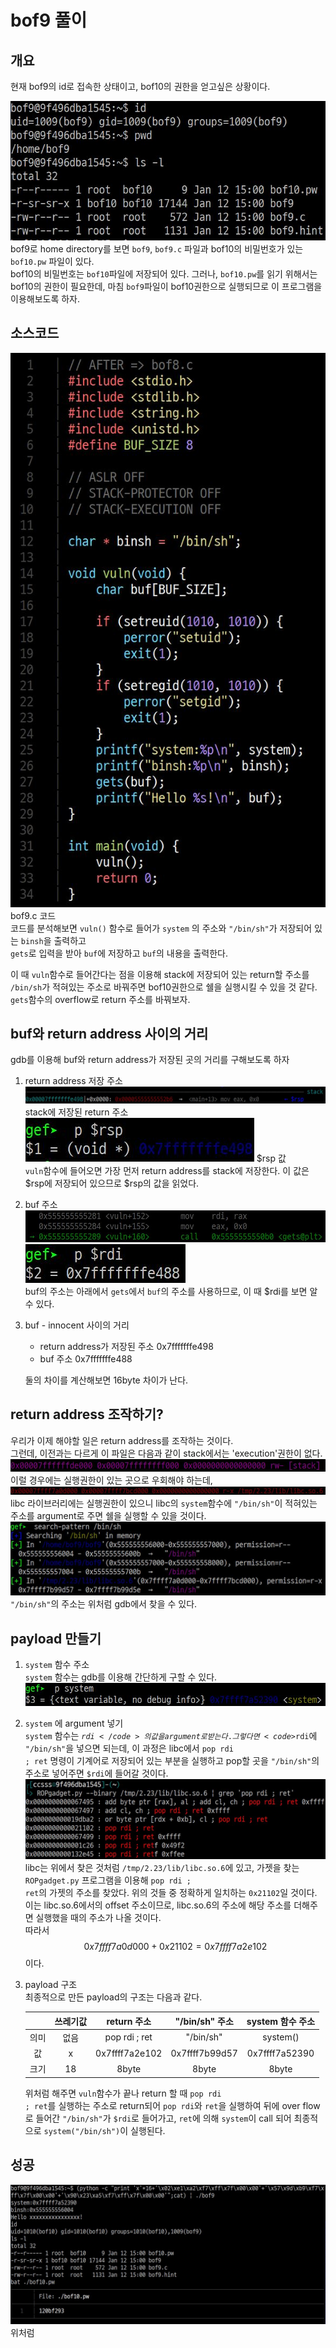 # bof9 풀이

## 개요

현재 bof9의 id로 접속한 상태이고, bof10의 권한을 얻고싶은 상황이다.

![permission](image/01permission.JPG)  
bof9로 home directory를 보면 <code>bof9</code>, <code>bof9.c</code> 파일과 bof10의 비밀번호가 있는 <code>bof10.pw</code> 파일이 있다.  
bof10의 비밀번호는 <code>bof10</code>파일에 저장되어 있다. 그러나, <code>bof10.pw</code>를 읽기 위해서는 bof10의 권한이 필요한데, 마침 <code>bof9</code>파일이 bof10권한으로 실행되므로 이 프로그램을 이용해보도록 하자.

## 소스코드
![sourceCode](image/02sourceCode.JPG) bof9.c 코드  
코드를 분석해보면 <code>vuln()</code> 함수로 들어가 <code>system</code> 의 주소와 <code>"/bin/sh"</code>가 저장되어 있는 <code>binsh</code>을 출력하고  
<code>gets</code>로 입력을 받아 <code>buf</code>에 저장하고 <code>buf</code>의 내용을 출력한다.  

이 때 <code>vuln</code>함수로 들어간다는 점을 이용해 stack에 저장되어 있는 return할 주소를 <code>/bin/sh</code>가 적혀있는 주소로 바꿔주면 bof10권한으로 쉘을 실행시킬 수 있을 것 같다. <code>gets</code>함수의 overflow로 return 주소를 바꿔보자.

## buf와 return address 사이의 거리  
gdb를 이용해 buf와 return address가 저장된 곳의 거리를 구해보도록 하자  

1. return address 저장 주소  
![return address](image/03stack.JPG) stack에 저장된 return 주소  
![rsp](image/04rsp.JPG) $rsp 값  
<code>vuln</code>함수에 들어오면 가장 먼저 return address를 stack에 저장한다. 이 값은 $rsp에 저장되어 있으므로 $rsp의 값을 읽었다.

2. buf 주소  
![strcpy](image/05gets.JPG)  
![buf address](image/06rdi.JPG)  
buf의 주소는 아래에서 <code>gets</code>에서 <code>buf</code>의 주소를 사용하므로, 이 때 $rdi를 보면 알 수 있다.  

3. buf - innocent 사이의 거리  
    - return address가 저장된 주소 0x7fffffffe498  
    - buf 주소 0x7fffffffe488  

    둘의 차이를 계산해보면 16byte 차이가 난다.  

## return address 조작하기?  
우리가 이제 해야할 일은 return address를 조작하는 것이다.  
그런데, 이전과는 다르게 이 파일은 다음과 같이 stack에서는 'execution'권한이 없다.  
![NXbit](image/07NXbit.JPG)  
이럴 경우에는 실행권한이 있는 곳으로 우회해야 하는데,  
![libc](image/08libc.JPG)  
libc 라이브러리에는 실행권한이 있으니 libc의 <code>system</code>함수에 <code>"/bin/sh"</code>이 적혀있는 주소를 argument로 주면 쉘을 실행할 수 있을 것이다.  
![binsh](image/09binsh.JPG)  
<code>"/bin/sh"</code>의 주소는 위처럼 gdb에서 찾을 수 있다.

## payload 만들기
1. <code>system</code> 함수 주소  
<code>system</code> 함수는 gdb를 이용해 간단하게 구할 수 있다.  ![system](image/10system.JPG)

2. <code>system</code> 에 argument 넣기  
<code>system</code> 함수는 <code>$rdi</code>의 값을 argument로 받는다. 그렇다면 <code>$rdi</code>에 <code>"/bin/sh"</code>을 넣으면 되는데, 이 과정은 libc에서 <code>pop rdi ; ret</code> 명령이 기계어로 저장되어 있는 부분을 실행하고 pop할 곳을 <code>"/bin/sh"</code>의 주소로 넣어주면 <code>$rdi</code>에 들어갈 것이다.  
![find gadget](image/11gadget.JPG)  
libc는 위에서 찾은 것처럼 <code>/tmp/2.23/lib/libc.so.6</code>에 있고, 가젯을 찾는 <code>ROPgadget.py</code> 프로그램을 이용해 <code>pop rdi ; ret</code>의 가젯의 주소를 찾았다. 위의 것들 중 정확하게 일치하는 <code>0x21102</code>일 것이다. 이는 libc.so.6에서의 offset 주소이므로, libc.so.6의 주소에 해당 주소를 더해주면 실행했을 때의 주소가 나올 것이다.  
따라서 $$0x7ffff7a0d000 + 0x21102 = 0x7ffff7a2e102$$ 이다.  

3. payload 구조  
최종적으로 만든 payload의 구조는 다음과 같다.  

    || 쓰레기값 | return 주소 | "/bin/sh" 주소 | system 함수 주소|
    |:---:|:---:|:---:|:---:|:---:|
    |의미| 없음 | pop rdi ; ret | "/bin/sh" | system() |
    |값|x|0x7ffff7a2e102|0x7ffff7b99d57|0x7ffff7a52390|
    | 크기 | 18 | 8byte | 8byte | 8byte |

    위처럼 해주면 <code>vuln</code>함수가 끝나 return 할 때 <code>pop rdi ; ret</code>를 실행하는 주소로 return되어 <code>pop rdi</code>와 <code>ret</code>을 실행하여 뒤에 over flow로 들어간 <code>"/bin/sh"</code>가 <code>$rdi</code>로 들어가고, <code>ret</code>에 의해 <code>system</code>이 call 되어 최종적으로 <code>system("/bin/sh")</code>이 실행된다.  

## 성공
![done](image/12done.JPG)  
위처럼 